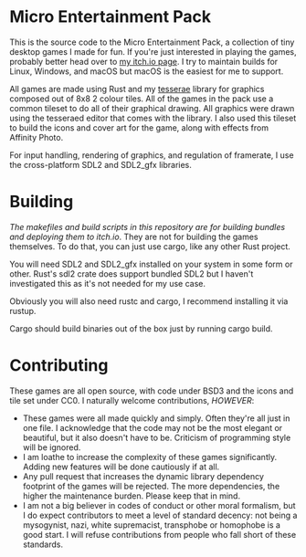 # Micro Entertainment Pack

This is the source code to the Micro Entertainment Pack, a collection of tiny desktop games I made for fun. If you're just interested in playing the games, probably better head over to [my itch.io page](http://liamoc.itch.io). I try to maintain builds for Linux, Windows, and macOS but macOS is the easiest for me to support.

All games are made using Rust and my [tesserae](https://crates.io/crates/tesserae/) library for graphics composed out of 8x8 2 colour tiles. All of the games in the pack use a common tileset to do all of their graphical drawing. All graphics were drawn using the tesseraed editor that comes with the library. I also used this tileset to build the icons and cover art for the game, along with effects from Affinity Photo.

For input handling, rendering of graphics, and regulation of framerate, I use the cross-platform SDL2 and SDL2\_gfx libraries.

# Building


*The makefiles and build scripts in this repository are for building bundles and deploying them to itch.io*. They are not for building the games themselves. To do that, you can just use cargo, like any other Rust project.

You will need SDL2 and SDL2\_gfx installed on your system in some form or other. Rust's sdl2 crate does support bundled SDL2 but I haven't investigated this as it's not needed for my use case.

Obviously you will also need rustc and cargo, I recommend installing it via rustup.

Cargo should build binaries out of the box just by running cargo build. 

# Contributing

These games are all open source, with code under BSD3 and the icons and tile set under CC0. I naturally welcome contributions, *HOWEVER*:

- These games were all made quickly and simply. Often they're all just in one file. I acknowledge that the code may not be the most elegant or beautiful, but it also doesn't have to be. Criticism of programming style will be ignored. 
- I am loathe to increase the complexity of these games significantly. Adding new features will be done cautiously if at all.
- Any pull request that increases the dynamic library dependency footprint of the games will be rejected. The more dependencies, the higher the maintenance burden. Please keep that in mind.
- I am not a big believer in codes of conduct or other moral formalism, but I do expect contributors to meet a level of standard decency: not being a mysogynist, nazi, white supremacist, transphobe or homophobe is a good start. I will refuse contributions from people who fall short of these standards.
